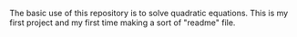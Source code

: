 The basic use of this repository is to solve quadratic equations.
This is my first project and my first time making a sort of "readme" file.
